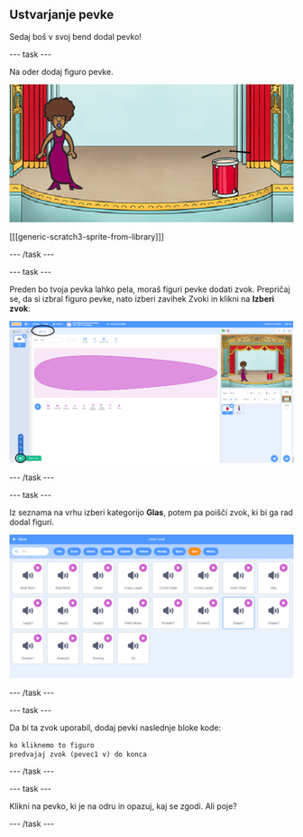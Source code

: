 ## Ustvarjanje pevke

Sedaj boš v svoj bend dodal pevko!

--- task ---

Na oder dodaj figuro pevke.

![posnetek zaslona](images/band-singer-mic.png)

[[[generic-scratch3-sprite-from-library]]]

--- /task ---

--- task ---

Preden bo tvoja pevka lahko pela, moraš figuri pevke dodati zvok. Prepričaj se, da si izbral figuro pevke, nato izberi zavihek Zvoki in klikni na **Izberi zvok**:

![posnetek zaslona](images/band-import-sound-annotated.png)

--- /task ---

--- task ---

Iz seznama na vrhu izberi kategorijo **Glas**, potem pa poišči zvok, ki bi ga rad dodal figuri.

![posnetek zaslona](images/band-choose-sound.png)

--- /task ---

--- task ---

Da bi ta zvok uporabil, dodaj pevki naslednje bloke kode:

```blocks3
ko kliknemo to figuro
predvajaj zvok (pevec1 v) do konca
```

--- /task ---

--- task ---

Klikni na pevko, ki je na odru in opazuj, kaj se zgodi. Ali poje?

--- /task ---
